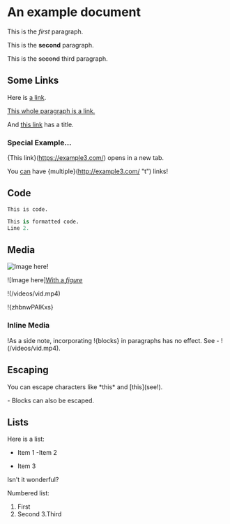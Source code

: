 # An example document

This is the *first* paragraph.

This is the **second** paragraph.

This is the ~~second~~ third paragraph.

## Some Links

Here is [a link](https://example.com/).

[This whole paragraph is a link.](https://example2.com/)

And [this link](https://example2.com/ "title") has a title.

### Special Example...

{This link}(https://example3.com/) opens in a new tab.

You [can](https://example.com/) have {multiple}(http://example3.com/ "t") links!

## Code

```
This is code.
```

```python
This is formatted code.
Line 2.
```

## Media

![Image here!](/images/logo.png)

![Image here][With a *figure*](/images/logo.png)

!(/videos/vid.mp4)

!{zhbnwPAlKxs}

### Inline Media

\!As a side note, incorporating !{blocks} in paragraphs has no effect. See - !(/videos/vid.mp4).

## Escaping

You can escape characters like \*this\* and \[this](see!).

\- Blocks can also be escaped.

## Lists

Here is a list:

- Item 1
-Item 2

-   Item 3

Isn't it wonderful?

Numbered list:

1.  First
2. Second
3.Third
